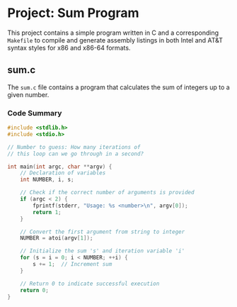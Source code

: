 # Project: Sum Program

This project contains a simple program written in C and a corresponding
`Makefile` to compile and generate assembly listings in both Intel and
AT&T syntax styles for x86 and x86-64 formats.

## **sum.c**

The `sum.c` file contains a program that calculates the sum of integers
up to a given number.

### **Code Summary**

```c
#include <stdlib.h>
#include <stdio.h>

// Number to guess: How many iterations of
// this loop can we go through in a second?

int main(int argc, char **argv) {
    // Declaration of variables
    int NUMBER, i, s;

    // Check if the correct number of arguments is provided
    if (argc < 2) {
        fprintf(stderr, "Usage: %s <number>\n", argv[0]);
        return 1;
    }

    // Convert the first argument from string to integer
    NUMBER = atoi(argv[1]);

    // Initialize the sum 's' and iteration variable 'i'
    for (s = i = 0; i < NUMBER; ++i) {
        s += 1;  // Increment sum
    }

    // Return 0 to indicate successful execution
    return 0;
}

